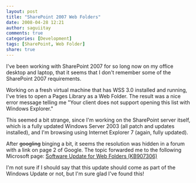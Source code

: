 ```yaml
---
layout: post
title: "SharePoint 2007 Web Folders"
date: 2008-04-28 12:21
author: saguiitay
comments: true
categories: [Development]
tags: [SharePoint, Web Folder]
share: true
---
```

I've been working with SharePoint 2007 for so long now on my office desktop and laptop, that it seems 
that I don't remember some of the SharePoint 2007 requirements. 

Working on a fresh virtual machine that has WSS 3.0 installed and running, I've tries to open a 
Pages Library as a Web Folder. The result was a nice error message telling me "Your client does not support 
opening this list with Windows Explorer." 

This seemed a bit strange, since I'm working on the SharePoint server itself, which is a fully updated
Windows Server 2003 (all patch and updates installed), and I'm browsing using Internet Explorer 7 (again, fully updated).

After ~~googling~~ binging a bit, it seems the resolution was hidden in a forum with a link on page 2 of Google.
The topic forwarded me to the following Microsoft page: [Software Update for Web Folders (KB907306)](http://www.microsoft.com/downloads/details.aspx?FamilyId=17C36612-632E-4C04-9382-987622ED1D64&displaylang=en)

I'm not sure if I should say that this update should come as part of the Windows Update or not, but I'm sure glad I've found this!


